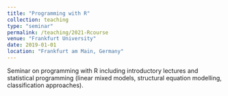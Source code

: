 ```yaml
---
title: "Programming with R"
collection: teaching
type: "seminar"
permalink: /teaching/2021-Rcourse
venue: "Frankfurt University"
date: 2019-01-01
location: "Frankfurt am Main, Germany"
---
```


Seminar on programming with R including introductory lectures and statistical programming (linear mixed models, structural equation modelling, classification approaches). 
